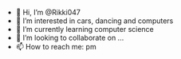 - 👋 Hi, I’m @Rikki047
- 👀 I’m interested in cars, dancing and computers
- 🌱 I’m currently learning computer science
- 💞️ I’m looking to collaborate on ...
- 📫 How to reach me: pm

<!---
Rikki047/Rikki047 is a ✨ special ✨ repository because its `README.md` (this file) appears on your GitHub profile.
You can click the Preview link to take a look at your changes.
--->

